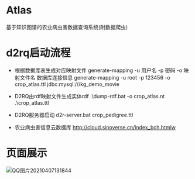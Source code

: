 # Atlas
基于知识图谱的农业病虫害数据查询系统(附数据爬虫)
# d2rq启动流程
- 根据数据库表生成对应映射文件
generate-mapping -u 用户名 -p 密码 -o 映射文件名 数据库连接信息
generate-mapping -u root -p 123456 -o crop_atlas.ttl jdbc:mysql:///kg_demo_movie

- D2RQ由rdf映射文件生成实体rdf
.\dump-rdf.bat -o crop_atlas.nt .\crop_atlas.ttl

- D2RQ服务器启动
d2r-server.bat crop_pedigree.ttl

- 农业病虫害信息云数据库
http://cloud.sinoverse.cn/index_bch.htmlw
# 页面展示
![QQ图片20210407131844](https://user-images.githubusercontent.com/35592681/113814199-dc837c00-97a3-11eb-987d-70540e3a944a.png)


